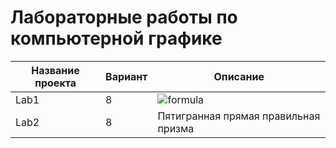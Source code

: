 # Лабораторные работы по компьютерной графике
Название проекта | Вариант | Описание |
-----------------|---------|----------|
Lab1 | 8 | ![formula](https://render.githubusercontent.com/render/math?math=y=ax^{\frac{3}{2}},0\le%20x\le%20B) |
Lab2 | 8 | Пятигранная прямая правильная призма |
